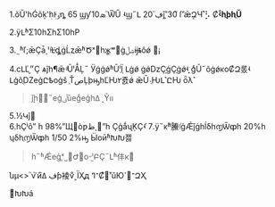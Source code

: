 1.õŬʽһǴôķʽܲһܲͰٶȵ
65 ϣƴܣ10 ֮Ѿ֮Ű
ʵϣ˶Լ 20 ֮ڣĵֻˮ֣30 
֮ſʼ֬ǣܷԶЧ˺֮⡣
Ȼ**ۡʵһֻþһֱŬ**

2.ÿԼʱΣ10һΣһΣ10һΡ

3.˷ʱľ;ǣҪǡͺˡٵĽ̶ܴȡǵĹȥǣʱԾˣ͸һж̳ʷ޷ġۺڵĳ̶ȶôǿ
޼¡

4.ϲԼĽ״̬Ҫ
ѧĵһ¶ǣ ֹͣŪˡǺĻ˵
ӰǵġǿʱŪˡֻΪ֤
Լġǿ ġǿǲҪ֤ģҪ֤ġǿʵֻ
֤ġͨŪ˶õġǿĸоȻԶ롰ʵ
ԼģõֻǱеġԸѣоġš
ֻŤصĻþԣһĽǶ۲죬ǿ
ǣŪ˴ֻǶԼ˺ԸǶ
ȫλ˺

> ܾǰһ仰̫˵еģٸࣻûеģͬеģһߡ ˻Ŷװ

5.½Կǰ׼  
6.һҪʲôˮ
һ 98%ˮЩ򵥶òƿظͺ񿧷ˮһ
ҪģǻʯĶҪʵ֡
7.ÿ˵ĸܳʱ䲢ٵģǼǰġһĺδһ൱Ѿȹһ 20%һ
ʮδһֻ൱Ѿȹһ 1/50 2%ԣ
ӸоӣʱԽԽ졣  

> һ˵ʱǼеģֲ̫ˣ˽⵽Ժ󣬸о˶̫ˡԲҪ˵Լʱ仹кܶࡣ

նµ<>  ֮ν֮ʿй֮ڣ
ߡƥ裬νͦ˲ΪҲд
־ߣȻ֮޹ʼ֮ŭЮߴ󣬶־ԶҲ

ܽ᣺ԽԽá